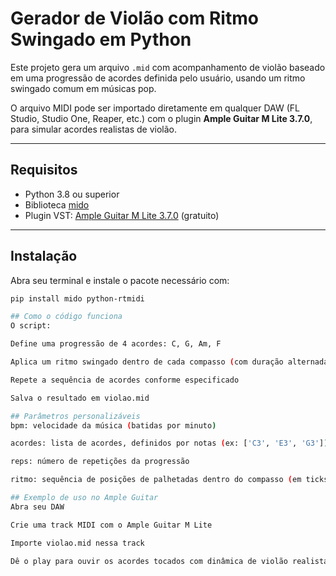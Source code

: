 #  Gerador de Violão com Ritmo Swingado em Python

Este projeto gera um arquivo `.mid` com acompanhamento de violão baseado em uma progressão de acordes definida pelo usuário, usando um ritmo swingado comum em músicas pop.

O arquivo MIDI pode ser importado diretamente em qualquer DAW (FL Studio, Studio One, Reaper, etc.) com o plugin **Ample Guitar M Lite 3.7.0**, para simular acordes realistas de violão.

---

##  Requisitos

- Python 3.8 ou superior
- Biblioteca [mido](https://pypi.org/project/mido/)
- Plugin VST: [Ample Guitar M Lite 3.7.0](https://www.amplesound.net/en/download.asp) (gratuito)

---

##  Instalação

Abra seu terminal e instale o pacote necessário com:

```bash
pip install mido python-rtmidi

## Como o código funciona
O script:

Define uma progressão de 4 acordes: C, G, Am, F

Aplica um ritmo swingado dentro de cada compasso (com duração alternada das palhetadas)

Repete a sequência de acordes conforme especificado

Salva o resultado em violao.mid

## Parâmetros personalizáveis
bpm: velocidade da música (batidas por minuto)

acordes: lista de acordes, definidos por notas (ex: ['C3', 'E3', 'G3'])

reps: número de repetições da progressão

ritmo: sequência de posições de palhetadas dentro do compasso (em ticks)

## Exemplo de uso no Ample Guitar
Abra seu DAW

Crie uma track MIDI com o Ample Guitar M Lite

Importe violao.mid nessa track

Dê o play para ouvir os acordes tocados com dinâmica de violão realista

